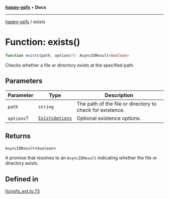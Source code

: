 [**happy-opfs**](../README.md) • **Docs**

***

[happy-opfs](../README.md) / exists

# Function: exists()

```ts
function exists(path, options?): AsyncIOResult<boolean>
```

Checks whether a file or directory exists at the specified path.

## Parameters

| Parameter | Type | Description |
| ------ | ------ | ------ |
| `path` | `string` | The path of the file or directory to check for existence. |
| `options`? | [`ExistsOptions`](../interfaces/ExistsOptions.md) | Optional existence options. |

## Returns

`AsyncIOResult`\<`boolean`\>

A promise that resolves to an `AsyncIOResult` indicating whether the file or directory exists.

## Defined in

[fs/opfs\_ext.ts:73](https://github.com/JiangJie/happy-opfs/blob/e9fb685299dadc4e6e669ad2019dbf147a8f564a/src/fs/opfs_ext.ts#L73)
